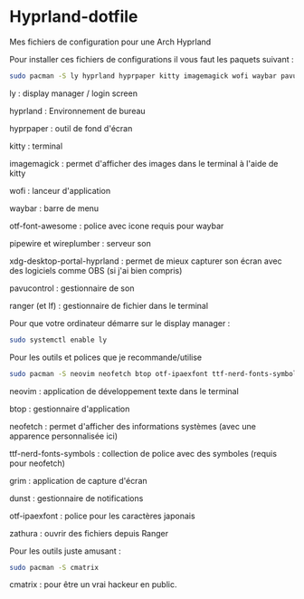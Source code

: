 # Hyprland-dotfile
Mes fichiers de configuration pour une Arch Hyprland

Pour installer ces fichiers de configurations il vous faut les paquets suivant :

```bash
sudo pacman -S ly hyprland hyprpaper kitty imagemagick wofi waybar pavucontrol otf-font-awesome ranger lf pipewire wireplumber xdg-desktop-portal-hyprland
```

ly : display manager / login screen

hyprland : Environnement de bureau

hyprpaper : outil de fond d'écran

kitty : terminal

imagemagick : permet d'afficher des images dans le terminal à l'aide de kitty

wofi : lanceur d'application

waybar : barre de menu

otf-font-awesome : police avec icone requis pour waybar

pipewire et wireplumber : serveur son

xdg-desktop-portal-hyprland : permet de mieux capturer son écran avec des logiciels comme OBS (si j'ai bien compris)

pavucontrol : gestionnaire de son

ranger (et lf) : gestionnaire de fichier dans le terminal



Pour que votre ordinateur démarre sur le display manager :

```bash
sudo systemctl enable ly
```

Pour les outils et polices que je recommande/utilise

```bash
sudo pacman -S neovim neofetch btop otf-ipaexfont ttf-nerd-fonts-symbols grim slurp dunst zathura zathura-cb zathura-djvu zathura-pdf-mupdf
```

neovim : application de développement texte dans le terminal

btop : gestionnaire d'application

neofetch : permet d'afficher des informations systèmes (avec une apparence personnalisée ici)

ttf-nerd-fonts-symbols : collection de police avec des symboles (requis pour neofetch)

grim : application de capture d'écran

dunst : gestionnaire de notifications

otf-ipaexfont : police pour les caractères japonais

zathura : ouvrir des fichiers depuis Ranger

Pour les outils juste amusant :

```bash
sudo pacman -S cmatrix 
```

cmatrix : pour être un vrai hackeur en public.
